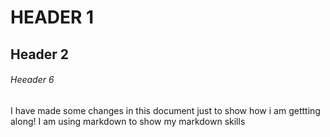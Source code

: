# HEADER 1

## Header 2

###### Heeader 6

I have made some changes in this document just to show how i am gettting along!
I am using markdown to show my markdown skills
